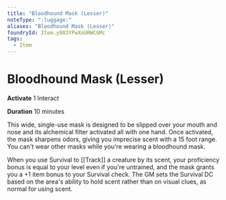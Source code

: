 ```yaml
---
title: "Bloodhound Mask (Lesser)"
noteType: ":luggage:"
aliases: "Bloodhound Mask (Lesser)"
foundryId: Item.y803YPwXoURWCGMc
tags:
  - Item
---
```


# Bloodhound Mask (Lesser)

**Activate** 1 Interact

**Duration** 10 minutes

This wide, single-use mask is designed to be slipped over your mouth and nose and its alchemical filter activated all with one hand. Once activated, the mask sharpens odors, giving you imprecise scent with a 15 foot range. You can't wear other masks while you're wearing a bloodhound mask.

When you use Survival to [[Track]] a creature by its scent, your proficiency bonus is equal to your level even if you're untrained, and the mask grants you a +1 item bonus to your Survival check. The GM sets the Survival DC based on the area's ability to hold scent rather than on visual clues, as normal for using scent.


